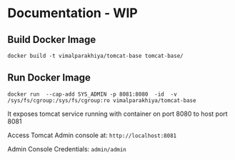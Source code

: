 # Documentation - WIP
## Build Docker Image
```docker build -t vimalparakhiya/tomcat-base tomcat-base/```

## Run Docker Image
```docker run  --cap-add SYS_ADMIN -p 8081:8080  -id  -v /sys/fs/cgroup:/sys/fs/cgroup:ro vimalparakhiya/tomcat-base```

It exposes tomcat service running with container on port 8080 to host port 8081

Access Tomcat Admin console at: ``http://localhost:8081``

Admin Console Credentials: ``admin/admin``


